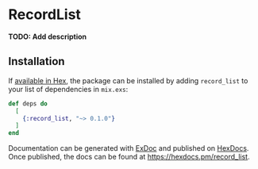 # RecordList

**TODO: Add description**

## Installation

If [available in Hex](https://hex.pm/docs/publish), the package can be installed
by adding `record_list` to your list of dependencies in `mix.exs`:

```elixir
def deps do
  [
    {:record_list, "~> 0.1.0"}
  ]
end
```

Documentation can be generated with [ExDoc](https://github.com/elixir-lang/ex_doc)
and published on [HexDocs](https://hexdocs.pm). Once published, the docs can
be found at <https://hexdocs.pm/record_list>.

